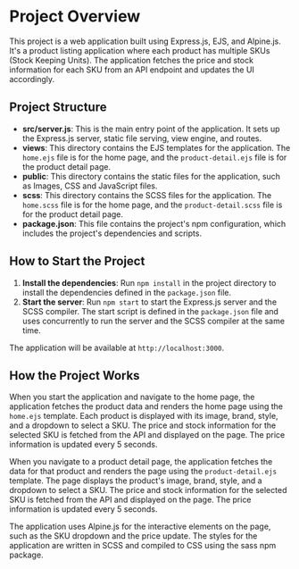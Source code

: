 # Project Overview

This project is a web application built using Express.js, EJS, and Alpine.js. It's a product listing application where each product has multiple SKUs (Stock Keeping Units). The application fetches the price and stock information for each SKU from an API endpoint and updates the UI accordingly.

## Project Structure

- **src/server.js**: This is the main entry point of the application. It sets up the Express.js server, static file serving, view engine, and routes.
- **views**: This directory contains the EJS templates for the application. The `home.ejs` file is for the home page, and the `product-detail.ejs` file is for the product detail page.
- **public**: This directory contains the static files for the application, such as Images, CSS and JavaScript files.
- **scss**: This directory contains the SCSS files for the application. The `home.scss` file is for the home page, and the `product-detail.scss` file is for the product detail page.
- **package.json**: This file contains the project's npm configuration, which includes the project's dependencies and scripts.

## How to Start the Project

1. **Install the dependencies**: Run `npm install` in the project directory to install the dependencies defined in the `package.json` file.
2. **Start the server**: Run `npm start` to start the Express.js server and the SCSS compiler. The start script is defined in the `package.json` file and uses concurrently to run the server and the SCSS compiler at the same time.

The application will be available at `http://localhost:3000`.

## How the Project Works

When you start the application and navigate to the home page, the application fetches the product data and renders the home page using the `home.ejs` template. Each product is displayed with its image, brand, style, and a dropdown to select a SKU. The price and stock information for the selected SKU is fetched from the API and displayed on the page. The price information is updated every 5 seconds.

When you navigate to a product detail page, the application fetches the data for that product and renders the page using the `product-detail.ejs` template. The page displays the product's image, brand, style, and a dropdown to select a SKU. The price and stock information for the selected SKU is fetched from the API and displayed on the page. The price information is updated every 5 seconds.

The application uses Alpine.js for the interactive elements on the page, such as the SKU dropdown and the price update. The styles for the application are written in SCSS and compiled to CSS using the sass npm package.
